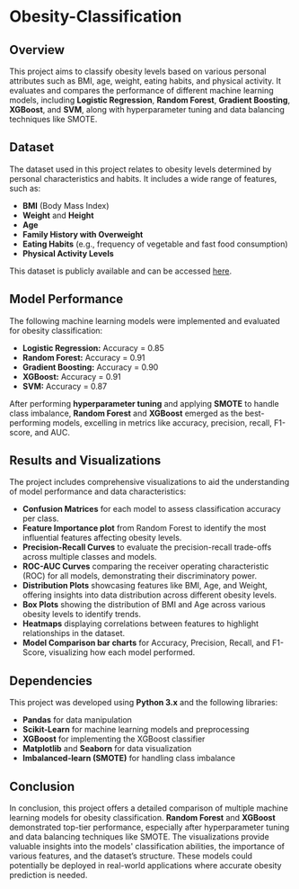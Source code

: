 # Obesity-Classification

## Overview

This project aims to classify obesity levels based on various personal attributes such as BMI, age, weight, eating habits, and physical activity. It evaluates and compares the performance of different machine learning models, including **Logistic Regression**, **Random Forest**, **Gradient Boosting**, **XGBoost**, and **SVM**, along with hyperparameter tuning and data balancing techniques like SMOTE.

## Dataset

The dataset used in this project relates to obesity levels determined by personal characteristics and habits. It includes a wide range of features, such as:

- **BMI** (Body Mass Index)
- **Weight** and **Height**
- **Age**
- **Family History with Overweight**
- **Eating Habits** (e.g., frequency of vegetable and fast food consumption)
- **Physical Activity Levels**

This dataset is publicly available and can be accessed [here](provide-dataset-link).

## Model Performance

The following machine learning models were implemented and evaluated for obesity classification:

- **Logistic Regression:** Accuracy = 0.85
- **Random Forest:** Accuracy = 0.91
- **Gradient Boosting:** Accuracy = 0.90
- **XGBoost:** Accuracy = 0.91
- **SVM:** Accuracy = 0.87

After performing **hyperparameter tuning** and applying **SMOTE** to handle class imbalance, **Random Forest** and **XGBoost** emerged as the best-performing models, excelling in metrics like accuracy, precision, recall, F1-score, and AUC.

## Results and Visualizations

The project includes comprehensive visualizations to aid the understanding of model performance and data characteristics:

- **Confusion Matrices** for each model to assess classification accuracy per class.
- **Feature Importance plot** from Random Forest to identify the most influential features affecting obesity levels.
- **Precision-Recall Curves** to evaluate the precision-recall trade-offs across multiple classes and models.
- **ROC-AUC Curves** comparing the receiver operating characteristic (ROC) for all models, demonstrating their discriminatory power.
- **Distribution Plots** showcasing features like BMI, Age, and Weight, offering insights into data distribution across different obesity levels.
- **Box Plots** showing the distribution of BMI and Age across various obesity levels to identify trends.
- **Heatmaps** displaying correlations between features to highlight relationships in the dataset.
- **Model Comparison bar charts** for Accuracy, Precision, Recall, and F1-Score, visualizing how each model performed.

## Dependencies

This project was developed using **Python 3.x** and the following libraries:

- **Pandas** for data manipulation
- **Scikit-Learn** for machine learning models and preprocessing
- **XGBoost** for implementing the XGBoost classifier
- **Matplotlib** and **Seaborn** for data visualization
- **Imbalanced-learn (SMOTE)** for handling class imbalance

## Conclusion

In conclusion, this project offers a detailed comparison of multiple machine learning models for obesity classification. **Random Forest** and **XGBoost** demonstrated top-tier performance, especially after hyperparameter tuning and data balancing techniques like SMOTE. The visualizations provide valuable insights into the models' classification abilities, the importance of various features, and the dataset’s structure. These models could potentially be deployed in real-world applications where accurate obesity prediction is needed.

